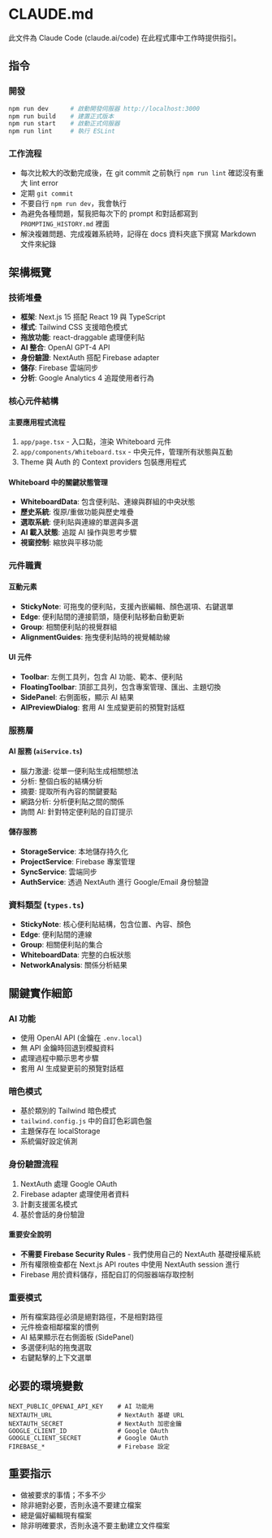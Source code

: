 # CLAUDE.md

此文件為 Claude Code (claude.ai/code) 在此程式庫中工作時提供指引。

## 指令

### 開發
```bash
npm run dev      # 啟動開發伺服器 http://localhost:3000
npm run build    # 建置正式版本
npm run start    # 啟動正式伺服器
npm run lint     # 執行 ESLint
```

### 工作流程
- 每次比較大的改動完成後，在 git commit 之前執行 `npm run lint` 確認沒有重大 lint error
- 定期 `git commit`
- 不要自行 `npm run dev`，我會執行
- 為避免各種問題，幫我把每次下的 prompt 和對話都寫到 `PROMPTING_HISTORY.md` 裡面
- 解決複雜問題、完成複雜系統時，記得在 docs 資料夾底下撰寫 Markdown 文件來紀錄

## 架構概覽

### 技術堆疊
- **框架**: Next.js 15 搭配 React 19 與 TypeScript
- **樣式**: Tailwind CSS 支援暗色模式
- **拖放功能**: react-draggable 處理便利貼
- **AI 整合**: OpenAI GPT-4 API
- **身份驗證**: NextAuth 搭配 Firebase adapter
- **儲存**: Firebase 雲端同步
- **分析**: Google Analytics 4 追蹤使用者行為

### 核心元件結構

#### 主要應用程式流程
1. `app/page.tsx` - 入口點，渲染 Whiteboard 元件
2. `app/components/Whiteboard.tsx` - 中央元件，管理所有狀態與互動
3. Theme 與 Auth 的 Context providers 包裝應用程式

#### Whiteboard 中的關鍵狀態管理
- **WhiteboardData**: 包含便利貼、連線與群組的中央狀態
- **歷史系統**: 復原/重做功能與歷史堆疊
- **選取系統**: 便利貼與連線的單選與多選
- **AI 載入狀態**: 追蹤 AI 操作與思考步驟
- **視窗控制**: 縮放與平移功能

### 元件職責

#### 互動元素
- **StickyNote**: 可拖曳的便利貼，支援內嵌編輯、顏色選項、右鍵選單
- **Edge**: 便利貼間的連接箭頭，隨便利貼移動自動更新
- **Group**: 相關便利貼的視覺群組
- **AlignmentGuides**: 拖曳便利貼時的視覺輔助線

#### UI 元件
- **Toolbar**: 左側工具列，包含 AI 功能、範本、便利貼
- **FloatingToolbar**: 頂部工具列，包含專案管理、匯出、主題切換
- **SidePanel**: 右側面板，顯示 AI 結果
- **AIPreviewDialog**: 套用 AI 生成變更前的預覽對話框

### 服務層

#### AI 服務 (`aiService.ts`)
- 腦力激盪: 從單一便利貼生成相關想法
- 分析: 整個白板的結構分析
- 摘要: 提取所有內容的關鍵要點
- 網路分析: 分析便利貼之間的關係
- 詢問 AI: 針對特定便利貼的自訂提示

#### 儲存服務
- **StorageService**: 本地儲存持久化
- **ProjectService**: Firebase 專案管理
- **SyncService**: 雲端同步
- **AuthService**: 透過 NextAuth 進行 Google/Email 身份驗證

### 資料類型 (`types.ts`)
- **StickyNote**: 核心便利貼結構，包含位置、內容、顏色
- **Edge**: 便利貼間的連線
- **Group**: 相關便利貼的集合
- **WhiteboardData**: 完整的白板狀態
- **NetworkAnalysis**: 關係分析結果

## 關鍵實作細節

### AI 功能
- 使用 OpenAI API (金鑰在 `.env.local`)
- 無 API 金鑰時回退到模擬資料
- 處理過程中顯示思考步驟
- 套用 AI 生成變更前的預覽對話框

### 暗色模式
- 基於類別的 Tailwind 暗色模式
- `tailwind.config.js` 中的自訂色彩調色盤
- 主題保存在 localStorage
- 系統偏好設定偵測

### 身份驗證流程
1. NextAuth 處理 Google OAuth
2. Firebase adapter 處理使用者資料
3. 計劃支援匿名模式
4. 基於會話的身份驗證

#### 重要安全說明
- **不需要 Firebase Security Rules** - 我們使用自己的 NextAuth 基礎授權系統
- 所有權限檢查都在 Next.js API routes 中使用 NextAuth session 進行
- Firebase 用於資料儲存，搭配自訂的伺服器端存取控制

### 重要模式
- 所有檔案路徑必須是絕對路徑，不是相對路徑
- 元件檢查相鄰檔案的慣例
- AI 結果顯示在右側面板 (SidePanel)
- 多選便利貼的拖曳選取
- 右鍵點擊的上下文選單

## 必要的環境變數
```
NEXT_PUBLIC_OPENAI_API_KEY    # AI 功能用
NEXTAUTH_URL                  # NextAuth 基礎 URL
NEXTAUTH_SECRET               # NextAuth 加密金鑰
GOOGLE_CLIENT_ID              # Google OAuth
GOOGLE_CLIENT_SECRET          # Google OAuth
FIREBASE_*                    # Firebase 設定
```

## 重要指示
- 做被要求的事情；不多不少
- 除非絕對必要，否則永遠不要建立檔案
- 總是偏好編輯現有檔案
- 除非明確要求，否則永遠不要主動建立文件檔案